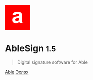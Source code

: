 <img src="img/able.svg" alt="able logo" width="80" height="auto">


# AbleSign <small>1.5</small>

> Digital signature software for Able

[Able](https://able.mn/)
[Эхлэх](/#able-sign-v15-суулгах-заавар)